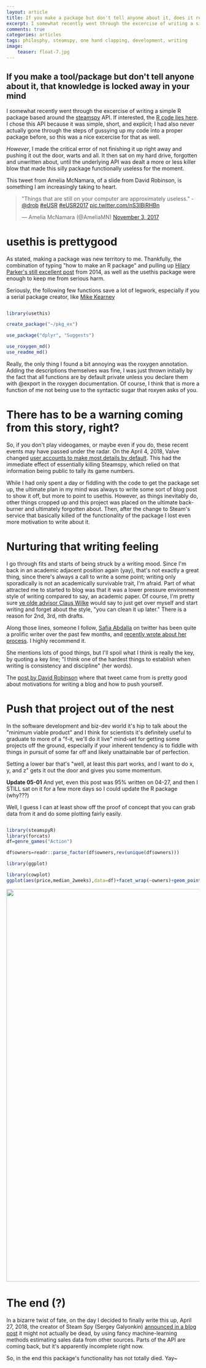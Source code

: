 ```yaml
---
layout: article
title: If you make a package but don't tell anyone about it, does it really exist?
excerpt: I somewhat recently went through the excercise of writing a simple R package based around the steamspy API.
comments: true
categories: articles
tags: philosphy, steamspy, one hand clapping, development, writing
image:
    teaser: float-7.jpg
---
```


## If you make a tool/package but don't tell anyone about it, that knowledge is locked away in your mind

I somewhat recently went through the excercise of writing a simple R package based around the [steamspy](https://steamspy.com/) API. If interested, the [R code lies here](https://github.com/thomas-keller/steamspyR). I chose this API because it was simple, short, and explicit; I had also never actually gone through the steps of gussying up my code into a proper package before, so this was a nice excercise for that as well.

*However*, I made the critical error of not finishing it up right away and pushing it out the door, warts and all. It then sat on my hard drive, forgotten and unwritten about, until the underlying API was dealt a more or less killer blow that made this silly package functionally useless for the moment.

This tweet from Amelia McNamara, of a slide from David Robinson, is something I am increasingly taking to heart.

<blockquote class="twitter-tweet" data-lang="en"><p lang="en" dir="ltr">&quot;Things that are still on your computer are approximately useless.&quot; -<a href="https://twitter.com/drob?ref_src=twsrc%5Etfw">@drob</a> <a href="https://twitter.com/hashtag/eUSR?src=hash&amp;ref_src=twsrc%5Etfw">#eUSR</a> <a href="https://twitter.com/hashtag/eUSR2017?src=hash&amp;ref_src=twsrc%5Etfw">#eUSR2017</a> <a href="https://t.co/nS3IBiRHBn">pic.twitter.com/nS3IBiRHBn</a></p>&mdash; Amelia McNamara (@AmeliaMN) <a href="https://twitter.com/AmeliaMN/status/926509282874585089?ref_src=twsrc%5Etfw">November 3, 2017</a></blockquote>
<script async src="https://platform.twitter.com/widgets.js" charset="utf-8"></script>




# usethis is prettygood

As stated, making a package was new territory to me. Thankfully, the combination of typing "how to make an R package" and pulling up [Hilary Parker's still excellent post](https://hilaryparker.com/2014/04/29/writing-an-r-package-from-scratch/) from 2014, as well as the usethis package were enough to keep me from serious harm.

Seriously, the following few functions save a lot of legwork, especially if you a serial package creator, like [Mike Kearney](https://github.com/mkearney?tab=repositories)

```R

library(usethis)

create_package("~/pkg_ex")

use_package("dplyr", "Suggests")

use_roxygen_md()
use_readme_md()
```

Really, the only thing I found a bit annoying was the roxygen annotation. Adding the descriptions themselves was fine, I was just thrown initially by the fact that all functions are by default private unless you declare them with @export in the roxygen documentation. Of course, I think that is more a function of me not being use to the syntactic sugar that roxyen asks of you.

# There has to be a warning coming from this story, right?

So, if you don't play videogames, or maybe even if you do, these recent events may have passed under the radar. On the April 4, 2018, Valve changed [user accounts to make most details by default](https://arstechnica.com/gaming/2018/04/steam-spy-announces-its-shutting-down-blames-valves-new-privacy-settings/). This had the immediate effect of essentially killing Steamspy, which relied on that information being public to tally its game numbers.

While I had only spent a day or fiddling with the code to get the package set up, the ultimate plan in my mind was always to write some sort of blog post to show it off, but more to point to usethis. However, as things inevitably do, other things cropped up and this project was placed on the ultimate back-burner and ultimately forgotten about. Then, after the change to Steam's service that basically killed of the functionality of the package I lost even more motivation to write about it.

# Nurturing that writing feeling

I go through fits and starts of being struck by a writing mood. Since I'm back in an academic adjacent position again (yay), that's not exactly a great thing, since there's always a call to write a some point; writing only sporadically is not an academically survivable trait, I'm afraid. Part of what attracted me to started to blog was that it was a lower pressure environment style of writing compared to say, an academic paper. Of course, I'm pretty sure [ye olde advisor Claus Wilke](http://serialmentor.com/virtualbooks/) would say to just get over myself and start writing and forget about the style, "you can clean it up later." There is a reason for 2nd, 3rd, nth drafts. 

Along those lines, someone I follow, [Safia Abdalla](https://twitter.com/captainsafia) on twitter has been quite a prolific writer over the past few months, and [recently wrote about her process](https://blog.safia.rocks/post/172763173965/answering-how-do-i-write). I highly recommend it.

She mentions lots of good things, but I'll spoil what I think is really the key, by quoting a key line; "I think one of the hardest things to establish when writing is consistency and discipline" (her words).

The [post by David Robinson](http://varianceexplained.org/r/start-blog/) where that tweet came from is pretty good about motivations for writing a blog and how to push yourself.

# Push that project out of the nest

In the software development and biz-dev world it's hip to talk about the "minimum viable product" and I think for scientists it's definitely useful to graduate to more of a "f-it, we'll do it live" mind-set for getting some projects off the ground, especially if your inherent tendency is to fiddle with things in pursuit of some far off and likely unattainable bar of perfection.

Setting a lower bar that's "well, at least this part works, and I want to do x, y, and z" gets it out the door and gives you some momentum. 

**Update 05-01** And yet, even this post was 95% written on 04-27, and then I STILL sat on it for a few more days so I could update the R package (why???)

Well, I guess I can at least show off the proof of concept that you can grab data from it and do some plotting fairly easily.

```R

library(steamspyR)
library(forcats)
df=genre_games("Action")

df$owners=readr::parse_factor(df$owners,rev(unique(df$owners)))

library(ggplot)

library(cowplot)
ggplot(aes(price,median_2weeks),data=df)+facet_wrap(~owners)+geom_point()

``` 

<img src="https://thomas-keller.github.io/images/steamspy_ex.png" width="1024">

# The end (?)

In a bizarre twist of fate, on the day I decided to finally write this up, April 27, 2018, the creator of Steam Spy (Sergey Galyonkin) [announced in a blog post](https://galyonk.in/whats-going-on-with-steam-spy-deed5d699233) it might not actually be dead, by using fancy machine-learning methods estimating sales data from other sources. Parts of the API are coming back, but it's apparently incomplete right now. 

So, in the end this package's functionality has not totally died. Yay~







